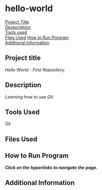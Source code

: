 # hello-world
[Project Title](#project-title)  
[Despcription](#description)  
[Tools used](#Tools-used)  
[Files Used](#files-used)
[How to Run Program](#how-to-run-program)  
[Additional Information](#additional-information)


## Project title    
*Hello World - First Repository.*    




## Description    
_Learning how to use Git._    



## Tools Used  
Git  



## Files Used   


## How to Run Program  
***Click on the hyperlinks to navigate the page.***  



## Additional Information  

